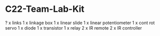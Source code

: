 # C22-Team-Lab-Kit

  ? x links
  1 x linkage box
  1 x linear slide
  1 x linear potentiometer
  1 x cont rot servo
  1 x diode
  1 x transistor
  1 x relay
  2 x IR remote
  2 x IR controller

